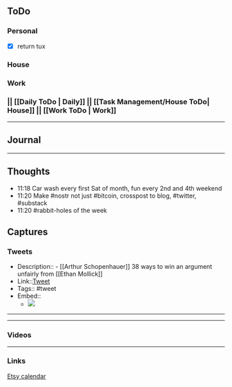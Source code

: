 ## ToDo

### Personal
- [x] return tux 


### House

### Work

### || [[Daily ToDo | Daily]] || [[Task Management/House ToDo| House]] || [[Work ToDo | Work]] 
---


## Journal

---

## Thoughts
- 11:18 Car wash every first Sat of month, fun every 2nd and 4th weekend
- 11:20 Make #nostr not just #bitcoin, crosspost to blog, #twitter, #substack 
- 11:20 #rabbit-holes of the week 

## Captures

### Tweets
- Description:: - [[Arthur Schopenhauer]] 38 ways to win an argument unfairly from [[Ethan Mollick]]
- Link::[Tweet](https://twitter.com/emollick/status/1670553024689758210?t=vcoPui2LQ7y2SPj4DqQwCg&s=19)
- Tags:: #tweet
- Embed:: 
	- ![](https://twitter.com/emollick/status/1670553024689758210?t=vcoPui2LQ7y2SPj4DqQwCg&s=19)

 ---
---
### Videos

---
### Links 

[Etsy calendar](https://www.etsy.com/listing/1340050994/large-acrylic-calendar-monthly-weekly?click_key=ee9604adff8fb340008119eb7eb4e04c0a00c26a%3A1340050994&click_sum=e9180953&ga_order=most_relevant&ga_search_type=all&ga_view_type=gallery&ga_search_query=acrylic+calendars&ref=sr_gallery-1-8&pro=1&frs=1&sts=1&variation0=3045027570&variation1=3045027568)


